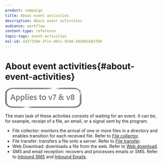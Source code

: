 ```yaml
---
product: campaign
title: About event activities
description: About event activities
audience: workflow
content-type: reference
topic-tags: event-activities
exl-id: ed27159e-2fce-4b1c-92e8-581901b82f60
---
```

# About event activities{#about-event-activities}

![](../../assets/common.svg)

The main task of these activities consists of waiting for an event. It can be, for example, receipt of a file, an email, or a signal sent by the program.

* File collector: monitors the arrival of one or more files in a directory and enables transition for each received file. Refer to [File collector](file-collector.md).
* File transfer: transfers a file onto a server. Refer to [File transfer](file-transfer.md).
* Web Download: downloads a file from the web. Refer to [Web download](web-download.md).
* SMS and email reception: recovers and processes emails or SMS. Refer to [Inbound SMS](inbound-sms.md) and [Inbound Emails](inbound-emails.md).
